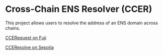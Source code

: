# Cross-Chain ENS Resolver (CCER)

This project allows users to resolve the address of an ENS domain across chains.

[CCERequest on Fuji](https://testnet.snowtrace.io/address/0x5C1E7e6AdB4EF2E7337619EAfD1C8d9Ada80690a#code-43113)

[CCEResolve on Sepolia](https://sepolia.etherscan.io/address/0x8C148DB1ea1A014FA675eD9C4b6D869818B94072#code)
